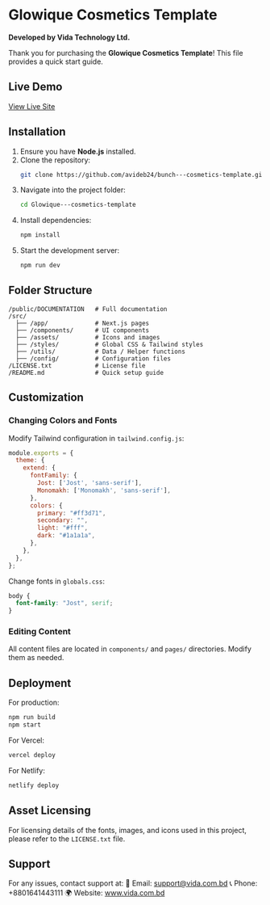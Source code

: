 # Glowique Cosmetics Template  
**Developed by Vida Technology Ltd.**  

Thank you for purchasing the **Glowique Cosmetics Template**! This file provides a quick start guide.

## Live Demo
[View Live Site](https://bunch-cosmetics-template.vercel.app/)

## Installation
1. Ensure you have **Node.js** installed.
2. Clone the repository:
   ```bash
   git clone https://github.com/avideb24/bunch---cosmetics-template.git
   ```
3. Navigate into the project folder:
   ```bash
   cd Glowique---cosmetics-template
   ```
4. Install dependencies:
   ```bash
   npm install
   ```
5. Start the development server:
   ```bash
   npm run dev
   ```

## Folder Structure
```
/public/DOCUMENTATION   # Full documentation
/src/
  ├── /app/             # Next.js pages
  ├── /components/      # UI components
  ├── /assets/          # Icons and images
  ├── /styles/          # Global CSS & Tailwind styles
  ├── /utils/           # Data / Helper functions
  ├── /config/          # Configuration files
/LICENSE.txt            # License file
/README.md              # Quick setup guide
```

## Customization
### Changing Colors and Fonts
Modify Tailwind configuration in `tailwind.config.js`:
```js
module.exports = {
  theme: {
    extend: {
      fontFamily: {
        Jost: ['Jost', 'sans-serif'],
        Monomakh: ['Monomakh', 'sans-serif'],
      },
      colors: {
        primary: "#ff3d71",
        secondary: "",
        light: "#fff",
        dark: "#1a1a1a",
      },
    },
  },
};
```
Change fonts in `globals.css`:
```css
body {
  font-family: "Jost", serif;
}
```

### Editing Content
All content files are located in `components/` and `pages/` directories. Modify them as needed.

## Deployment
For production:
```bash
npm run build
npm start
```
For Vercel:
```bash
vercel deploy
```
For Netlify:
```bash
netlify deploy
```

## Asset Licensing
For licensing details of the fonts, images, and icons used in this project, please refer to the `LICENSE.txt` file.


## Support
For any issues, contact support at:
📧 Email: support@vida.com.bd
📞 Phone: +8801641443111
🌍 Website: www.vida.com.bd

